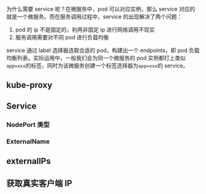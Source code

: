 为什么需要 service 呢？在微服务中，pod 可以对应实例，那么 service 对应的就是一个微服务。而在服务调用过程中，service 的出现解决了两个问题：

1. pod 的 ip 不是固定的，利用非固定 ip 进行网络调用不现实
2. 服务调用需要对不同 pod 进行负载均衡

service 通过 label 选择器选取合适的 pod，构建出一个 endpoints，即 pod 负载均衡列表。实际运用中，一般我们会为同一个微服务的 pod 实例都打上类似`app=xxx`的标签，同时为该微服务创建一个标签选择器为`app=xxx`的 service。

## kube-proxy

## Service

### NodePort 类型

### ExternalName

## externalIPs

## 获取真实客户端 IP
